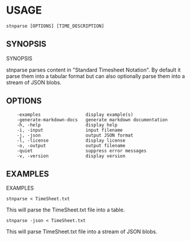 
# USAGE

	stnparse [OPTIONS] [TIME_DESCRIPTION]

## SYNOPSIS



SYNOPSIS

stnparse parses content in "Standard Timesheet Notation". By default
it parse them into a tabular format but can also optionally
parse them into a stream of JSON blobs.



## OPTIONS

```
    -examples                 display example(s)
    -generate-markdown-docs   generate markdown documentation
    -h, -help                 display help
    -i, -input                input filename
    -j, -json                 output JSON format
    -l, -license              display license
    -o, -output               output filename
    -quiet                    suppress error messages
    -v, -version              display version
```


## EXAMPLES



EXAMPLES

	stnparse < TimeSheet.txt

This will parse the TimeSheet.txt file into a table.

	stnparse -json < TimeSheet.txt

This will parse TimeSheet.txt file into a stream of JSON blobs.



